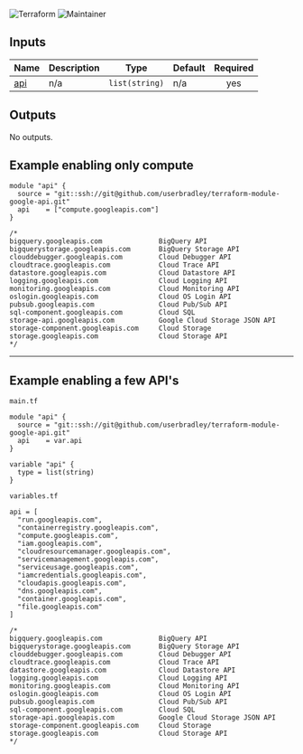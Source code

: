 ![Terraform](https://img.shields.io/badge/terraform-%235835CC.svg?style=for-the-badge&logo=terraform&logoColor=white) ![Maintainer](https://img.shields.io/badge/Built%20By-Bradley-brightgreen?style=for-the-badge&logo=terraform)


## Inputs

| Name | Description | Type | Default | Required |
|------|-------------|------|---------|:--------:|
| <a name="input_api"></a> [api](#input\_api) | n/a | `list(string)` | n/a | yes |

## Outputs

No outputs.

## Example enabling only compute

```hcl
module "api" {
  source = "git::ssh://git@github.com/userbradley/terraform-module-google-api.git"
  api    = ["compute.googleapis.com"]
}

/*
bigquery.googleapis.com              BigQuery API
bigquerystorage.googleapis.com       BigQuery Storage API
clouddebugger.googleapis.com         Cloud Debugger API
cloudtrace.googleapis.com            Cloud Trace API
datastore.googleapis.com             Cloud Datastore API
logging.googleapis.com               Cloud Logging API
monitoring.googleapis.com            Cloud Monitoring API
oslogin.googleapis.com               Cloud OS Login API
pubsub.googleapis.com                Cloud Pub/Sub API
sql-component.googleapis.com         Cloud SQL
storage-api.googleapis.com           Google Cloud Storage JSON API
storage-component.googleapis.com     Cloud Storage
storage.googleapis.com               Cloud Storage API
*/
```
---

## Example enabling a few API's

`main.tf`
```hcl
module "api" {
  source = "git::ssh://git@github.com/userbradley/terraform-module-google-api.git"
  api    = var.api
}

variable "api" {
  type = list(string)
}

```

`variables.tf`
```hcl
api = [
  "run.googleapis.com",
  "containerregistry.googleapis.com",
  "compute.googleapis.com",
  "iam.googleapis.com",
  "cloudresourcemanager.googleapis.com",
  "servicemanagement.googleapis.com",
  "serviceusage.googleapis.com",
  "iamcredentials.googleapis.com",
  "cloudapis.googleapis.com",
  "dns.googleapis.com",
  "container.googleapis.com",
  "file.googleapis.com"
]

/*
bigquery.googleapis.com              BigQuery API
bigquerystorage.googleapis.com       BigQuery Storage API
clouddebugger.googleapis.com         Cloud Debugger API
cloudtrace.googleapis.com            Cloud Trace API
datastore.googleapis.com             Cloud Datastore API
logging.googleapis.com               Cloud Logging API
monitoring.googleapis.com            Cloud Monitoring API
oslogin.googleapis.com               Cloud OS Login API
pubsub.googleapis.com                Cloud Pub/Sub API
sql-component.googleapis.com         Cloud SQL
storage-api.googleapis.com           Google Cloud Storage JSON API
storage-component.googleapis.com     Cloud Storage
storage.googleapis.com               Cloud Storage API
*/
```
